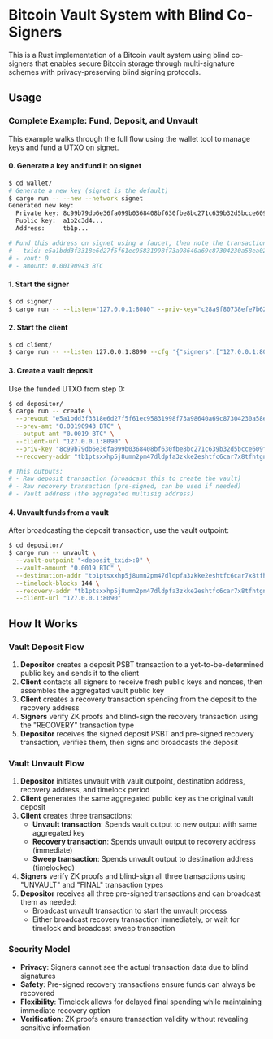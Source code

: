 # Bitcoin Vault System with Blind Co-Signers

This is a Rust implementation of a Bitcoin vault system using blind co-signers that enables secure Bitcoin storage through multi-signature schemes with privacy-preserving blind signing protocols.

## Usage

### Complete Example: Fund, Deposit, and Unvault

This example walks through the full flow using the wallet tool to manage keys and fund a UTXO on signet.

#### 0. Generate a key and fund it on signet

```bash
$ cd wallet/
# Generate a new key (signet is the default)
$ cargo run -- --new --network signet
Generated new key:
  Private key: 8c99b79db6e36fa099b0368408bf630fbe8bc271c639b32d5bcce609fdc07f3f
  Public key:  a1b2c3d4...
  Address:     tb1p...

# Fund this address on signet using a faucet, then note the transaction:
# - txid: e5a1bdd3f3318e6d27f5f61ec95831998f73a98640a69c87304230a58ea02e32
# - vout: 0
# - amount: 0.00190943 BTC
```

#### 1. Start the signer

```bash
$ cd signer/
$ cargo run -- --listen="127.0.0.1:8080" --priv-key="c28a9f80738efe7b628cc2b68d7f8d2d6b5633ce8b0f3e7d3b6d8a9f8e2b9c1d"
```

#### 2. Start the client

```bash
$ cd client/
$ cargo run -- --listen 127.0.0.1:8090 --cfg '{"signers":["127.0.0.1:8080"]}' --static-fee "0.00000500 BTC"
```

#### 3. Create a vault deposit

Use the funded UTXO from step 0:

```bash
$ cd depositor/
$ cargo run -- create \
  --prevout "e5a1bdd3f3318e6d27f5f61ec95831998f73a98640a69c87304230a58ea02e32:0" \
  --prev-amt "0.00190943 BTC" \
  --output-amt "0.0019 BTC" \
  --client-url "127.0.0.1:8090" \
  --priv-key "8c99b79db6e36fa099b0368408bf630fbe8bc271c639b32d5bcce609fdc07f3f" \
  --recovery-addr "tb1ptsxxhp5j8umn2pm47dldpfa3zkke2eshtfc6car7x8tfhtgnmqpsrx0ae3"

# This outputs:
# - Raw deposit transaction (broadcast this to create the vault)
# - Raw recovery transaction (pre-signed, can be used if needed)
# - Vault address (the aggregated multisig address)
```

#### 4. Unvault funds from a vault

After broadcasting the deposit transaction, use the vault outpoint:

```bash
$ cd depositor/
$ cargo run -- unvault \
  --vault-outpoint "<deposit_txid>:0" \
  --vault-amount "0.0019 BTC" \
  --destination-addr "tb1ptsxxhp5j8umn2pm47dldpfa3zkke2eshtfc6car7x8tfhtgnmqpsrx0ae3" \
  --timelock-blocks 144 \
  --recovery-addr "tb1ptsxxhp5j8umn2pm47dldpfa3zkke2eshtfc6car7x8tfhtgnmqpsrx0ae3" \
  --client-url "127.0.0.1:8090"
```

## How It Works

### Vault Deposit Flow

1. **Depositor** creates a deposit PSBT transaction to a yet-to-be-determined public key and sends it to the client
2. **Client** contacts all signers to receive fresh public keys and nonces, then assembles the aggregated vault public key
3. **Client** creates a recovery transaction spending from the deposit to the recovery address
4. **Signers** verify ZK proofs and blind-sign the recovery transaction using the "RECOVERY" transaction type
5. **Depositor** receives the signed deposit PSBT and pre-signed recovery transaction, verifies them, then signs and broadcasts the deposit

### Vault Unvault Flow

1. **Depositor** initiates unvault with vault outpoint, destination address, recovery address, and timelock period
2. **Client** generates the same aggregated public key as the original vault deposit
3. **Client** creates three transactions:
   - **Unvault transaction**: Spends vault output to new output with same aggregated key
   - **Recovery transaction**: Spends unvault output to recovery address (immediate)
   - **Sweep transaction**: Spends unvault output to destination address (timelocked)
4. **Signers** verify ZK proofs and blind-sign all three transactions using "UNVAULT" and "FINAL" transaction types
5. **Depositor** receives all three pre-signed transactions and can broadcast them as needed:
   - Broadcast unvault transaction to start the unvault process
   - Either broadcast recovery transaction immediately, or wait for timelock and broadcast sweep transaction

### Security Model

- **Privacy**: Signers cannot see the actual transaction data due to blind signatures
- **Safety**: Pre-signed recovery transactions ensure funds can always be recovered
- **Flexibility**: Timelock allows for delayed final spending while maintaining immediate recovery option
- **Verification**: ZK proofs ensure transaction validity without revealing sensitive information

